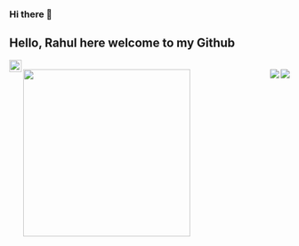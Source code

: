 ### Hi there 👋
## Hello, Rahul here welcome to my Github


<a href="https://www.linkedin.com/in/rahul-kumar-1ba550190/">
  <img align="left" alt="Advitya's Linkdein" width="22px" src="https://cdn.jsdelivr.net/npm/simple-icons@v3/icons/linkedin.svg" />
</a>

<br/>

<div>
<img align="left" src="https://media.giphy.com/media/836HiJc7pgzy8iNXCn/giphy.gif" width="300">
<img align="right" src="https://github-readme-stats.vercel.app/api/top-langs/?username=rahul263-stack&layout=compact&hide=html,jupyter notebook&theme=tokyonight">
<img align="right" src="https://github-readme-stats.vercel.app/api?username=rahul263-stack&?count_private=true&show_icons=true&theme=tokyonight&include_all_commits=true" />
</div>

